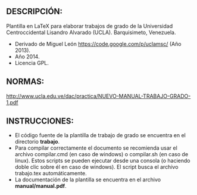 ## DESCRIPCIÓN: ##
Plantilla en LaTeX para elaborar trabajos de grado de la 
Universidad Centroccidental Lisandro Alvarado (UCLA). Barquisimeto, Venezuela.

* Derivado de Miguel León https://code.google.com/p/uclamsc/ (Año 2013).
* Año 2014.
* Licencia GPL.

## NORMAS: ##
http://www.ucla.edu.ve/dac/practica/NUEVO-MANUAL-TRABAJO-GRADO-1.pdf

## INSTRUCCIONES: ##
* El código fuente de la plantilla de trabajo de grado se encuentra en el directorio **trabajo**.
* Para compilar correctamente el documento se recomienda usar el archivo compilar.cmd (en caso de windows) o compilar.sh (en caso de linux). Estos scripts se pueden ejecutar desde una consola (o haciendo doble clic sobre él en caso de windows). El script busca el archivo trabajo.tex automáticamente.
* La documentación de la plantilla se encuentra en el archivo **manual/manual.pdf**.